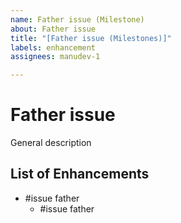 ```yaml
---
name: Father issue (Milestone)
about: Father issue
title: "[Father issue (Milestones)]"
labels: enhancement
assignees: manudev-1

---
```


# Father issue
General description

## List of Enhancements
- #issue father
    - #issue father
